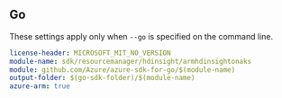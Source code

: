 ## Go

These settings apply only when `--go` is specified on the command line.


``` yaml $(go) && $(track2)
license-header: MICROSOFT_MIT_NO_VERSION
module-name: sdk/resourcemanager/hdinsight/armhdinsightonaks
module: github.com/Azure/azure-sdk-for-go/$(module-name)
output-folder: $(go-sdk-folder)/$(module-name)
azure-arm: true
```